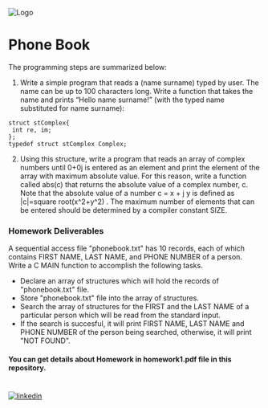 
![Logo](https://i.gifer.com/origin/45/4536e516f4d7e69a3039a5d12d8f0f96.gif)


# Phone Book


The programming steps are summarized below:
1. Write a simple program that reads a (name surname) typed by user. The name can be
up to 100 characters long. Write a function that takes the name and prints “Hello name
surname!” (with the typed name substituted for name surname):
```
struct stComplex{
 int re, im;
};
typedef struct stComplex Complex; 
```
2. Using this structure, write a program that reads an array of complex numbers until
0+0j is entered as an element and print the element of the array with maximum
absolute value. For this reason, write a function called abs(c) that returns the absolute
value of a complex number, c. Note that the absolute value of a number c = x + j y is
defined as |c|=square root(x^2+y^2) . The maximum number of elements that can be entered
should be determined by a compiler constant SIZE.  


### Homework Deliverables
A sequential access file "phonebook.txt" has 10 records, each of which contains
FIRST NAME, LAST NAME, and PHONE NUMBER of a person. Write a C MAIN
function to accomplish the following tasks.
- Declare an array of structures which will hold the records of "phonebook.txt" file.
- Store "phonebook.txt" file into the array of structures.
- Search the array of structures for the FIRST and the LAST NAME of a particular
person which will be read from the standard input.
- If the search is succesful, it will print FIRST NAME, LAST NAME and PHONE
NUMBER of the person being searched, otherwise, it will print "NOT FOUND".
#### You can get details about Homework in homework1.pdf file in this repository.


#

[![linkedin](https://img.shields.io/badge/linkedin-0A66C2?style=for-the-badge&logo=linkedin&logoColor=white)](https://www.linkedin.com/in/cavadibrahimli/)


